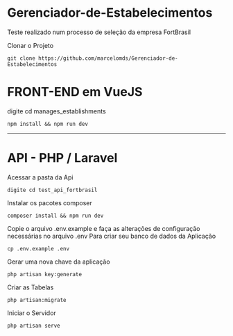 # Gerenciador-de-Estabelecimentos
Teste realizado num processo de seleção da empresa FortBrasil

Clonar o Projeto

    git clone https://github.com/marcelomds/Gerenciador-de-Estabelecimentos

# FRONT-END em VueJS
digite cd manages_establishments

    npm install && npm run dev

--------------------------------------------------------------

# API - PHP / Laravel

Acessar a pasta da Api

    digite cd test_api_fortbrasil

Instalar os pacotes composer

    composer install && npm run dev

Copie o arquivo .env.example e faça as alterações de configuração necessárias no arquivo .env
Para criar seu banco de dados da Aplicação

    cp .env.example .env

Gerar uma nova chave da aplicação

    php artisan key:generate

Criar as Tabelas

    php artisan:migrate

Iniciar o Servidor

    php artisan serve

